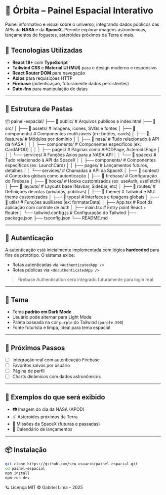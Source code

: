 # 🌌 Órbita – Painel Espacial Interativo

Painel informativo e visual sobre o universo, integrando dados públicos das APIs da **NASA** e da **SpaceX**. Permite explorar imagens astronômicas, lançamentos de foguetes, asteroides próximos da Terra e mais.

## 🚀 Tecnologias Utilizadas

- **React 18+** com **TypeScript**
- **Tailwind CSS** e **Material UI (MUI)** para o design moderno e responsivo
- **React Router DOM** para navegação
- **Axios** para requisições HTTP
- **Firebase** (autenticação, futuramente dados persistentes)
- **Date-fns** para manipulação de datas

---

## 📁 Estrutura de Pastas

📦 painel-espacial/
├── 📁 public/ # Arquivos públicos e index.html
├── 📁 src/
│ ├── 📁 assets/ # Imagens, ícones, SVGs e fontes
│ ├── 📁 components/ # Componentes reutilizáveis (ex: botões, cards)
│ ├── 📁 features/ # Módulos por domínio
│ │ ├── 📁 nasa/ # Tudo relacionado à API da NASA
│ │ │ ├── components/ # Componentes específicos (ex: CardAPOD)
│ │ │ ├── pages/ # Páginas como APODPage, AsteroidsPage
│ │ │ └── services/ # Funções Axios para a NASA API
│ │ └── 📁 spacex/ # Tudo relacionado à API da SpaceX
│ │ ├── components/ # Componentes específicos (ex: LaunchCard)
│ │ ├── pages/ # Lançamentos futuros, detalhes
│ │ └── services/ # Chamadas à API da SpaceX
│ ├── 📁 context/ # Contextos globais como autenticação
│ ├── 📁 firebase/ # Configuração do Firebase
│ ├── 📁 hooks/ # Hooks customizados (ex: useAuth, useFetch)
│ ├── 📁 layouts/ # Layouts base (Navbar, Sidebar, etc)
│ ├── 📁 routes/ # Definições de rotas (privadas, públicas)
│ ├── 📁 theme/ # Tailwind e MUI theme customizados
│ ├── 📁 types/ # Interfaces e tipagens globais
│ ├── 📁 utils/ # Funções auxiliares (ex: formatarData)
│ ├── App.tsx # Root da aplicação com controle de auth
│ ├── main.tsx # Entry point React + Router
│ └── tailwind.config.js # Configuração do Tailwind
├── package.json
├── tsconfig.json
└── README.md

---

## 🔐 Autenticação

A autenticação está inicialmente implementada com lógica **hardcoded** para fins de protótipo. O sistema exibe:

- Rotas autenticadas via `<AuthenticatedApp />`
- Rotas públicas via `<UnauthenticatedApp />`

> Firebase Authentication será integrado futuramente para login real.

---

## 🎨 Tema

- Tema **padrão em Dark Mode**
- Usuário pode alternar para Light Mode
- Paleta baseada na cor `purple` do Tailwind (`purple.500`)
- Fonte futurista e limpa, ideal para tema espacial

---

## 🧠 Próximos Passos

- [ ] Integração real com autenticação Firebase
- [ ] Favoritos salvos por usuário
- [ ] Página de perfil
- [ ] Charts dinâmicos com dados astronômicos

---

## 📸 Exemplos do que será exibido

- 📷 Imagem do dia da NASA (APOD)
- ☄️ Asteroides próximos da Terra
- 🚀 Missões da SpaceX (futuras e passadas)
- 📅 Calendário de lançamentos

---

## 📦 Instalação

```bash
git clone https://github.com/seu-usuario/painel-espacial.git
cd painel-espacial
npm install
npm run dev
```
🪐 Licença
MIT © Gabriel Lima – 2025